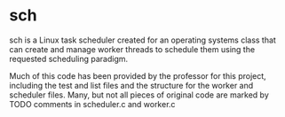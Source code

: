 # sch

sch is a Linux task scheduler created for an operating systems class that can create and manage worker threads to schedule them using the requested scheduling paradigm.

Much of this code has been provided by the professor for this project, including the test and list files and the structure for the worker and scheduler files. Many, but not all pieces of original code are marked by TODO comments in scheduler.c and worker.c